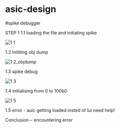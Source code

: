 # asic-design
#spike debugger

STEP 1
  1.1 loading the file and initiating spike
  
  ![1 1](https://github.com/user-attachments/assets/cf532c70-b9fd-44b1-9d9d-5db14a0e3458)

  1.2 Inititing obj dump
  
  ![1 2_objdump](https://github.com/user-attachments/assets/e47a7bc6-a24c-4fe0-8625-0ce3a9c079f7)
  
  1.3 spike debug
  
  ![1 3](https://github.com/user-attachments/assets/a54f15b1-088d-4460-8615-7a6c40fa6089)

  1.4 initialising from 0 to 100b0
  
  ![1 5](https://github.com/user-attachments/assets/defbffca-b603-45c2-992b-7ec7ca7141c3)

  1.5 error - auic getting loaded insted of lui need help!
  
Conclusion-- encountering error
  

